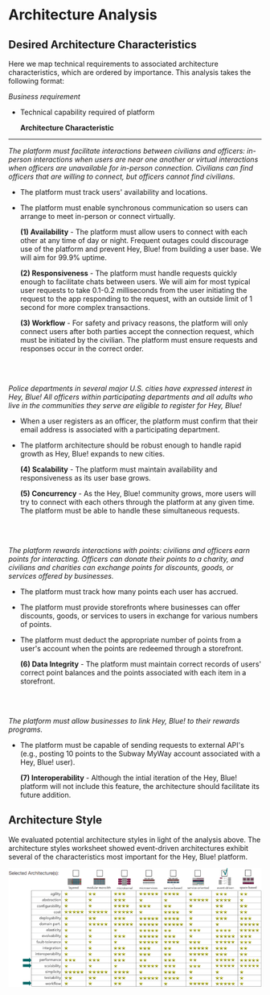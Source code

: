 # Architecture Analysis

## Desired Architecture Characteristics
Here we map technical requirements to associated architecture characteristics, which are ordered by importance. This analysis takes the following format:

*Business requirement*

- Technical capability required of platform

  **Architecture Characteristic**

---

*The platform must facilitate interactions between civilians and officers: in-person interactions when users are near one another or virtual interactions when officers are unavailable for in-person connection. Civilians can find officers that are willing to connect, but officers cannot find civilians.*
- The platform must track users' availability and locations. 
- The platform must enable synchronous communication so users can arrange to meet in-person or connect virtually.

  **(1) Availability** - The platform must allow users to connect with each other at any time of day or night. Frequent outages could discourage use of the platform and prevent Hey, Blue! from building a user base. We will aim for 99.9% uptime.

  **(2) Responsiveness** - The platform must handle requests quickly enough to facilitate chats between users. We will aim for most typical user requests to take 0.1-0.2 milliseconds from the user initiating the request to the app responding to the request, with an outside limit of 1 second for more complex transactions. 

  **(3) Workflow** - For safety and privacy reasons, the platform will only connect users after both parties accept the connection request, which must be initiated by the civilian. The platform must ensure requests and responses occur in the correct order.
<br>
<br>

*Police departments in several major U.S. cities have expressed interest in Hey, Blue! All officers within participating departments and all adults who live in the communities they serve are eligible to register for Hey, Blue!*
- When a user registers as an officer, the platform must confirm that their email address is associated with a participating department.
- The platform architecture should be robust enough to handle rapid growth as Hey, Blue! expands to new cities.

  **(4) Scalability** - The platform must maintain availability and responsiveness as its user base grows.

  **(5) Concurrency** - As the Hey, Blue! community grows, more users will try to connect with each others through the platform at any given time. The platform must be able to handle these simultaneous requests.
<br>
<br>

*The platform rewards interactions with points: civilians and officers earn points for interacting. Officers can donate their points to a charity, and civilians and charities can exchange points for discounts, goods, or services offered by businesses.*

- The platform must track how many points each user has accrued.

- The platform must provide storefronts where businesses can offer discounts, goods, or services to users in exchange for various numbers of points.

- The platform must deduct the appropriate number of points from a user's account when the points are redeemed through a storefront.

  **(6) Data Integrity** - The platform must maintain correct records of users' correct point balances and the points associated with each item in a storefront.
<br>
<br>

*The platform must allow businesses to link Hey, Blue! to their rewards programs.*

- The platform must be capable of sending requests to external API's (e.g., posting 10 points to the Subway MyWay account associated with a Hey, Blue! user).

  **(7) Interoperability** - Although the intial iteration of the Hey, Blue! platform will not include this feature, the architecture should facilitate its future addition.


## Architecture Style

We evaluated potential architecture styles in light of the analysis above. The architecture styles worksheet showed event-driven architectures exhibit several of the characteristics most important for the Hey, Blue! platform.

![architecture worksheet with the performance, scalability, and workflow characteristics and event-driven style selected](/assets/arch_worksheet_completed_crop.png)
